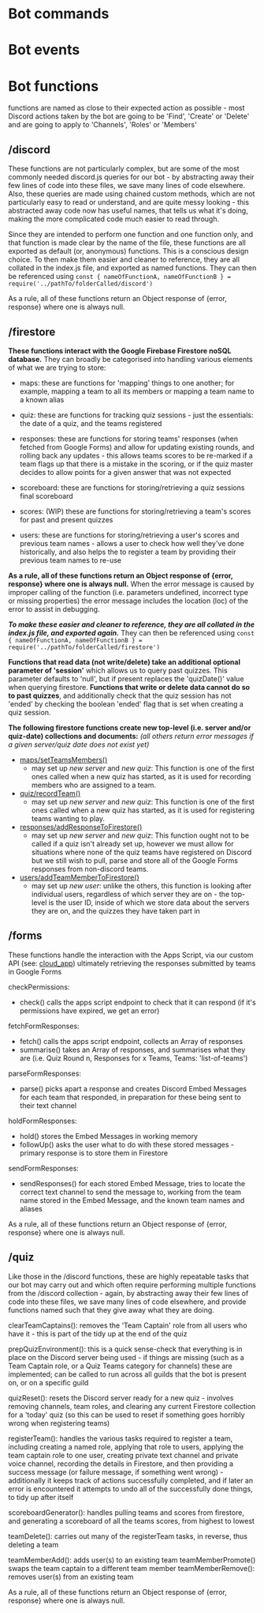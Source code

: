 # Bot commands

# Bot events

# Bot functions

functions are named as close to their expected action as possible - most Discord actions taken by the bot are going to be 'Find', 'Create' or 'Delete' and are going to apply to 'Channels', 'Roles' or 'Members'

## /discord

These functions are not particularly complex, but are some of the most commonly needed discord.js queries for our bot - by abstracting away their few lines of code into these files, we save many lines of code elsewhere.  Also, these queries are made using chained custom methods, which are not particularly easy to read or understand, and are quite messy looking - this abstracted away code now has useful names, that tells us what it's doing, making the more complicated code much easier to read through.

Since they are intended to perform one function and one function only, and that function is made clear by the name of the file, these functions are all exported as default (or, anonymous) functions.  This is a conscious design choice.  To then make them easier and cleaner to reference, they are all collated in the index.js file, and exported as named functions.
They can then be referenced using `const { nameOfFunctionA, nameOfFunctionB } = require('../pathTo/folderCalled/discord')`

As a rule, all of these functions return an Object response of {error, response} where one is always null.

## /firestore

**These functions interact with the Google Firebase Firestore noSQL database.**  They can broadly be categorised into handling various elements of what we are trying to store:

- maps:  these are functions for 'mapping' things to one another; for example, mapping a team to all its members or mapping a team name to a known alias

- quiz:  these are functions for tracking quiz sessions - just the essentials: the date of a quiz, and the teams registered

- responses: these are functions for storing teams' responses (when fetched from Google Forms) and allow for updating existing rounds, and rolling back any updates - this allows teams scores to be re-marked if a team flags up that there is a mistake in the scoring, or if the quiz master decides to allow points for a given answer that was not expected

- scoreboard: these are functions for storing/retrieving a quiz sessions final scoreboard

- scores: (WIP) these are functions for storing/retrieving a team's scores for past and present quizzes

- users: these are functions for storing/retrieving a user's scores and previous team names - allows a user to check how well they've done historically, and also helps the to register a team by providing their previous team names to re-use

**As a rule, all of these functions return an Object response of {error, response} where one is always null.**  When the error message is caused by improper calling of the function (i.e. parameters undefined, incorrect type or missing properties) the error message includes the location (loc) of the error to assist in debugging.

***To make these easier and cleaner to reference, they are all collated in the index.js file, and exported again.***
They can then be referenced using `const { nameOfFunctionA, nameOfFunctionB } = require('../pathTo/folderCalled/firestore')`

**Functions that read data (not write/delete) take an additional optional parameter of 'session'** which allows us to query past quizzes. This parameter defaults to 'null', but if present replaces the 'quizDate()' value when querying firestore.
**Functions that write or delete data cannot do so to past quizzes**, and additionally check that the quiz session has not 'ended' by checking the boolean 'ended' flag that is set when creating a quiz session.

**The following firestore functions create new top-level (i.e. server and/or quiz-date) collections and documents:**
*(all others return error messages if a given server/quiz date does not exist yet)*

- [maps/setTeamsMembers()](./firestore/maps.js)
  - may set up *new server* and *new quiz*: This function is one of the first ones called when a new quiz has started, as it is used for recording members who are assigned to a team.
- [quiz/recordTeam()](./firestore/quiz.js)
  - may set up *new server* and *new quiz*: This function is one of the first ones called when a new quiz has started, as it is used for registering teams wanting to play.
- [responses/addResponseToFirestore()](./firestore/responses.js)
  - may set up *new server* and *new quiz*: This function ought not to be called if a quiz isn't already set up, however we must allow for situations where none of the quiz teams have registered on Discord but we still wish to pull, parse and store all of the Google Forms responses from non-discord teams.
- [users/addTeamMemberToFirestore()](./firestore/users.js)
  - may set up *new user*: unlike the others, this function is looking after individual users, regardless of which server they are on - the top-level is the user ID, inside of which we store data about the servers they are on, and the quizzes they have taken part in

## /forms

These functions handle the interaction with the Apps Script, via our custom API (see: [cloud_app](../../cloud_app/readme.md)) ultimately retrieving the responses submitted by teams in Google Forms

checkPermissions:
- check() calls the apps script endpoint to check that it can respond (if it's permissions have expired, we get an error)

fetchFormResponses:
- fetch() calls the apps script endpoint, collects an Array of responses
- summarise() takes an Array of responses, and summarises what they are (i.e. Quiz Round n, Responses for x Teams, Teams: 'list-of-teams')

parseFormResponses:
- parse() picks apart a response and creates Discord Embed Messages for each team that responded, in preparation for these being sent to their text channel

holdFormResponses:
- hold() stores the Embed Messages in working memory
- followUp() asks the user what to do with these stored messages - primary response is to store them in Firestore

sendFormResponses:
- sendResponses() for each stored Embed Message, tries to locate the correct text channel to send the message to, working from the team name stored in the Embed Message, and the known team names and aliases

As a rule, all of these functions return an Object response of {error, response} where one is always null.

## /quiz

Like those in the /discord functions, these are highly repeatable tasks that our bot may carry out and which often require performing multiple functions from the /discord collection - again, by abstracting away their few lines of code into these files, we save many lines of code elsewhere, and provide functions named such that they give away what they are doing.

clearTeamCaptains(): removes the 'Team Captain' role from all users who have it - this is part of the tidy up at the end of the quiz

prepQuizEnvironment(): this is a quick sense-check that everything is in place on the Discord server being used - if things are missing (such as a Team Captain role, or a Quiz Teams category for channels) these are implemented; can be called to run across all guilds that the bot is present on, or on a specific guild

quizReset(): resets the Discord server ready for a new quiz - involves removing channels, team roles, and clearing any current Firestore collection for a 'today' quiz (so this can be used to reset if something goes horribly wrong when registering teams)

registerTeam(): handles the various tasks required to register a team, including creating a named role, applying that role to users, applying the team captain role to one user, creating private text channel and private voice channel, recording the details in Firestore, and then providing a success message (or failure message, if something went wrong) - additionally it keeps track of actions successfully completed, and if later an error is encountered it attempts to undo all of the successfully done things, to tidy up after itself

scoreboardGenerator(): handles pulling teams and scores from firestore, and generating a scoreboard of all the teams scores, from highest to lowest

teamDelete(): carries out many of the registerTeam tasks, in reverse, thus deleting a team

teamMemberAdd(): adds user(s) to an existing team
teamMemberPromote() swaps the team captain to a different team member
teamMemberRemove(): removes user(s) from an existing team

As a rule, all of these functions return an Object response of {error, response} where one is always null.